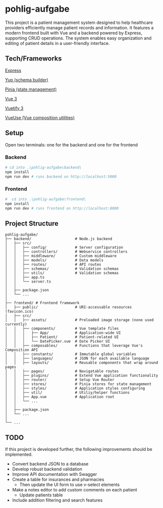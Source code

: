 # pohlig-aufgabe

This project is a patient management system designed to help healthcare providers efficiently manage patient records and information. It features a modern frontend built with Vue and a backend powered by Express, supporting CRUD operations. The system enables easy organization and editing of patient details in a user-friendly interface.

## Tech/Frameworks

[Express](https://expressjs.com/)

[Yup (schema builder)](https://github.com/jquense/yup)

[Pinia (state management)](https://pinia.vuejs.org/)

[Vue 3](https://vuejs.org/)

[Vuetify 3](https://next.vuetifyjs.com/en/)

[VueUse (Vue composition utilities)](https://vueuse.org/)

## Setup

Open two terminals:  one for the backend and one for the frontend

### Backend

```bash
# cd into .\pohlig-aufgabe\backend\
npm install
npm run dev # runs backend on http://localhost:5000
```

### Frontend

```bash
#  cd into .\pohlig-aufgabe\frontend\
npm install
npm run dev # runs frontend on http://localhost:8080
```

## Project Structure
```
pohlig-aufgabe/
├── backend/                    # Node.js backend
│   ├── src/
│   │   ├── config/             # Server configuration
│   │   ├── controllers/        # Webservice controllers
│   │   ├── middleware/         # Custom middleware
│   │   ├── models/             # Data models
│   │   ├── routes/             # API routes
│   │   ├── schemas/            # Validation schemas
│   │   ├── utils/              # Validation schemas
│   │   ├── app.ts
│   │   └── server.ts
│   │
│   ├── package.json
│   └── ...
│
├── frontend/ # Frontend framework
│   ├── public/                 # URI-accessable resources (favicon.ico)
│   ├── src/
│   │   ├── assets/             # Preloaded image storage (none used currently)
│   │   ├── components/         # Vue template files
│   │   │   ├── App/            # Application-wide UI
│   │   │   ├── Patient/        # Patient-related UI
│   │   │   └── DatePicker.vue  # Date Picker UI
│   │   ├── composables/        # Functions that leverage Vue's Composition API
│   │   ├── constants/          # Immutable global variables
│   │   ├── languages/          # JSON for each available language
│   │   ├── layouts/            # Reusable components that wrap around pages
│   │   ├── pages/              # Navigatable routes
│   │   ├── plugins/            # Extend Vue application functionality
│   │   ├── router/             # Setup Vue Router
│   │   ├── stores/             # Pinia stores for state management
│   │   ├── styles/             # Application styles configuring
│   │   ├── util/               # Utiliy/helper functions
│   │   ├── App.vue             # Application root
│   │   └── ...
│   │
│   ├── package.json
│   └── ...
│
└── ... 
```

## TODO

If this project is developed further, the following improvements should be implemented.

- Convert backend JSON to a database
- Develop robust backend validation
- Improve API documentation with Swagger
- Create a table for insurances and pharmacies
  - Then update the UI form to use v-select elements
- Make a notes editor to add custom comments on each patient
  - Update patients table
- Include addition filtering and search features